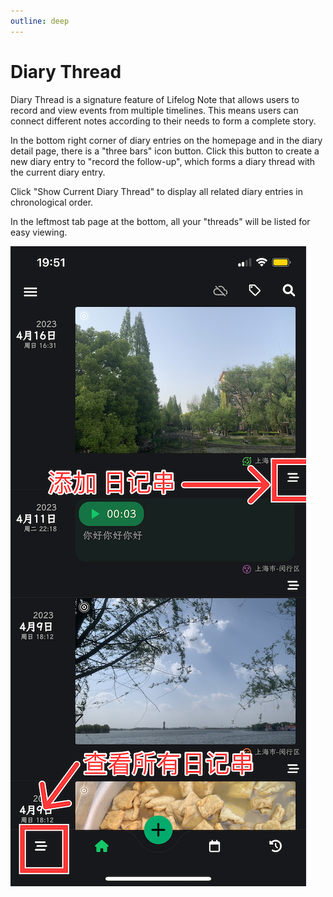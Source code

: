 ```yaml
---
outline: deep
---
```


# Diary Thread

Diary Thread is a signature feature of Lifelog Note that allows users to record and view events from multiple timelines. This means users can connect different notes according to their needs to form a complete story.

In the bottom right corner of diary entries on the homepage and in the diary detail page, there is a "three bars" icon button. Click this button to create a new diary entry to "record the follow-up", which forms a diary thread with the current diary entry.

Click "Show Current Diary Thread" to display all related diary entries in chronological order.

In the leftmost tab page at the bottom, all your "threads" will be listed for easy viewing.

![thread](/assets/docs/thread.png)